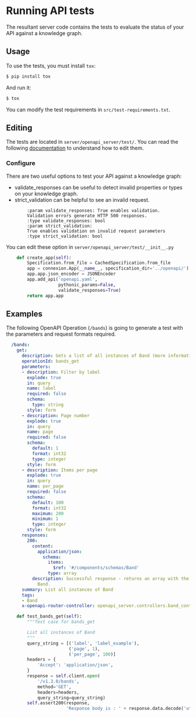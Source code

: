 # Running API tests

The resultant server code contains the tests to evaluate the status of your API against a knowledge graph.

## Usage

To use the tests, you must install `tox`:

```bash
$ pip install tox
```

And run it:

```bash
$ tox 
```

You can modify the test requirements in `src/test-requirements.txt`.

## Editing

The tests are located in `server/openapi_server/test/`. You can read the following [documentation](https://nose.readthedocs.io/en/latest/testing.html) to understand how to edit them.

### Configure


There are two useful options to test your API against a knowledge graph:

- validate_responses can be useful to detect invalid properties or types on your knowledge graph.
- strict_validation can be helpful to see an invalid request.

```
        :param validate_responses: True enables validation. 
        Validation errors generate HTTP 500 responses.
        :type validate_responses: bool
        :param strict_validation: 
        True enables validation on invalid request parameters
        :type strict_validation: bool
```



You can edit these option in `server/openapi_server/test/__init__.py`

```python
    def create_app(self):
        Specification.from_file = CachedSpecification.from_file
        app = connexion.App(__name__, specification_dir='../openapi/')
        app.app.json_encoder = JSONEncoder
        app.add_api('openapi.yaml',
                    pythonic_params=False,
                    validate_responses=True)
        return app.app
```

## Examples

The following OpenAPI Operation (`/bands`) is going to generate a test with the parameters and request formats required.

```yaml
  /bands:
    get:
      description: Gets a list of all instances of Band (more information in http://dbpedia.org/ontology/Band)
      operationId: bands_get
      parameters:
      - description: Filter by label
        explode: true
        in: query
        name: label
        required: false
        schema:
          type: string
        style: form
      - description: Page number
        explode: true
        in: query
        name: page
        required: false
        schema:
          default: 1
          format: int32
          type: integer
        style: form
      - description: Items per page
        explode: true
        in: query
        name: per_page
        required: false
        schema:
          default: 100
          format: int32
          maximum: 200
          minimum: 1
          type: integer
        style: form
      responses:
        200:
          content:
            application/json:
              schema:
                items:
                  $ref: '#/components/schemas/Band'
                type: array
          description: Successful response - returns an array with the instances of
            Band.
      summary: List all instances of Band
      tags:
      - Band
      x-openapi-router-controller: openapi_server.controllers.band_controller
```


```python
    def test_bands_get(self):
        """Test case for bands_get

        List all instances of Band
        """
        query_string = [('label', 'label_example'),
                        ('page', 1),
                        ('per_page', 100)]
        headers = { 
            'Accept': 'application/json',
        }
        response = self.client.open(
            '/v1.3.0/bands',
            method='GET',
            headers=headers,
            query_string=query_string)
        self.assert200(response,
                       'Response body is : ' + response.data.decode('utf-8'))
```